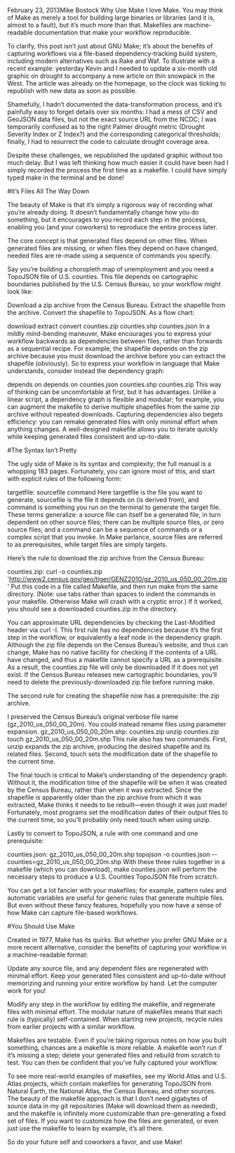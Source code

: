 February 23, 2013Mike Bostock
Why Use Make
I love Make. You may think of Make as merely a tool for building large binaries or libraries (and it is, almost to a fault), but it’s much more than that. Makefiles are machine-readable documentation that make your workflow reproducible.

To clarify, this post isn’t just about GNU Make; it’s about the benefits of capturing workflows via a file-based dependency-tracking build system, including modern alternatives such as Rake and Waf.
To illustrate with a recent example: yesterday Kevin and I needed to update a six-month old graphic on drought to accompany a new article on thin snowpack in the West. The article was already on the homepage, so the clock was ticking to republish with new data as soon as possible.

Shamefully, I hadn’t documented the data-transformation process, and it’s painfully easy to forget details over six months: I had a mess of CSV and GeoJSON data files, but not the exact source URL from the NCDC; I was temporarily confused as to the right Palmer drought metric (Drought Severity Index or Z Index?) and the corresponding categorical thresholds; finally, I had to resurrect the code to calculate drought coverage area.

Despite these challenges, we republished the updated graphic without too much delay. But I was left thinking how much easier it could have been had I simply recorded the process the first time as a makefile. I could have simply typed make in the terminal and be done!

#It’s Files All The Way Down

The beauty of Make is that it’s simply a rigorous way of recording what you’re already doing. It doesn’t fundamentally change how you do something, but it encourages to you record each step in the process, enabling you (and your coworkers) to reproduce the entire process later.

The core concept is that generated files depend on other files. When generated files are missing, or when files they depend on have changed, needed files are re-made using a sequence of commands you specify.

Say you’re building a choropleth map of unemployment and you need a TopoJSON file of U.S. counties. This file depends on cartographic boundaries published by the U.S. Census Bureau, so your workflow might look like:

Download a zip archive from the Census Bureau.
Extract the shapefile from the archive.
Convert the shapefile to TopoJSON.
As a flow chart:

download
extract
convert
counties.zip
counties.shp
counties.json
In a mildly mind-bending maneuver, Make encourages you to express your workflow backwards as dependencies between files, rather than forwards as a sequential recipe. For example, the shapefile depends on the zip archive because you must download the archive before you can extract the shapefile (obviously). So to express your workflow in language that Make understands, consider instead the dependency graph:

depends on
depends on
counties.json
counties.shp
counties.zip
This way of thinking can be uncomfortable at first, but it has advantages. Unlike a linear script, a dependency graph is flexible and modular; for example, you can augment the makefile to derive multiple shapefiles from the same zip archive without repeated downloads. Capturing dependencies also begets efficiency: you can remake generated files with only minimal effort when anything changes. A well-designed makefile allows you to iterate quickly while keeping generated files consistent and up-to-date.

#The Syntax Isn’t Pretty

The ugly side of Make is its syntax and complexity; the full manual is a whopping 183 pages. Fortunately, you can ignore most of this, and start with explicit rules of the following form:

targetfile: sourcefile
	command
Here targetfile is the file you want to generate, sourcefile is the file it depends on (is derived from), and command is something you run on the terminal to generate the target file. These terms generalize: a source file can itself be a generated file, in turn dependent on other source files; there can be multiple source files, or zero source files; and a command can be a sequence of commands or a complex script that you invoke. In Make parlance, source files are referred to as prerequisites, while target files are simply targets.

Here’s the rule to download the zip archive from the Census Bureau:

counties.zip:
	curl -o counties.zip 'http://www2.census.gov/geo/tiger/GENZ2010/gz_2010_us_050_00_20m.zip'
Put this code in a file called Makefile, and then run make from the same directory. (Note: use tabs rather than spaces to indent the commands in your makefile. Otherwise Make will crash with a cryptic error.) If it worked, you should see a downloaded counties.zip in the directory.

You can approximate URL dependencies by checking the Last-Modified header via curl -I.
This first rule has no dependencies because it’s the first step in the workflow, or equivalently a leaf node in the dependency graph. Although the zip file depends on the Census Bureau’s website, and thus can change, Make has no native facility for checking if the contents of a URL have changed, and thus a makefile cannot specify a URL as a prerequisite. As a result, the counties.zip file will only be downloaded if it does not yet exist. If the Census Bureau releases new cartographic boundaries, you’ll need to delete the previously-downloaded zip file before running make.

The second rule for creating the shapefile now has a prerequisite: the zip archive.

I preserved the Census Bureau’s original verbose file name (gz_2010_us_050_00_20m). You could instead rename files using parameter expansion.
gz_2010_us_050_00_20m.shp: counties.zip
	unzip counties.zip
	touch gz_2010_us_050_00_20m.shp
This rule also has two commands. First, unzip expands the zip archive, producing the desired shapefile and its related files. Second, touch sets the modification date of the shapefile to the current time.

The final touch is critical to Make’s understanding of the dependency graph. Without it, the modification time of the shapefile will be when it was created by the Census Bureau, rather than when it was extracted. Since the shapefile is apparently older than the zip archive from which it was extracted, Make thinks it needs to be rebuilt—even though it was just made! Fortunately, most programs set the modification dates of their output files to the current time, so you’ll probably only need touch when using unzip.

Lastly to convert to TopoJSON, a rule with one command and one prerequisite:

counties.json: gz_2010_us_050_00_20m.shp
	topojson -o counties.json -- counties=gz_2010_us_050_00_20m.shp
With these three rules together in a makefile (which you can download), make counties.json will perform the necessary steps to produce a U.S. Counties TopoJSON file from scratch.

You can get a lot fancier with your makefiles; for example, pattern rules and automatic variables are useful for generic rules that generate multiple files. But even without these fancy features, hopefully you now have a sense of how Make can capture file-based workflows.

#You Should Use Make

Created in 1977, Make has its quirks. But whether you prefer GNU Make or a more recent alternative, consider the benefits of capturing your workflow in a machine-readable format:

Update any source file, and any dependent files are regenerated with minimal effort. Keep your generated files consistent and up-to-date without memorizing and running your entire workflow by hand. Let the computer work for you!

Modify any step in the workflow by editing the makefile, and regenerate files with minimal effort. The modular nature of makefiles means that each rule is (typically) self-contained. When starting new projects, recycle rules from earlier projects with a similar workflow.

Makefiles are testable. Even if you’re taking rigorous notes on how you built something, chances are a makefile is more reliable. A makefile won’t run if it’s missing a step; delete your generated files and rebuild from scratch to test. You can then be confident that you’ve fully captured your workflow.

To see more real-world examples of makefiles, see my World Atlas and U.S. Atlas projects, which contain makefiles for generating TopoJSON from Natural Earth, the National Atlas, the Census Bureau, and other sources. The beauty of the makefile approach is that I don’t need gigabytes of source data in my git repositories (Make will download them as needed), and the makefile is infinitely more customizable than pre-generating a fixed set of files. If you want to customize how the files are generated, or even just use the makefile to learn by example, it’s all there.

So do your future self and coworkers a favor, and use Make!